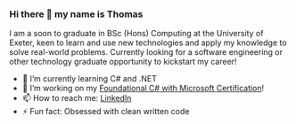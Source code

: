 ### Hi there 👋 my name is Thomas
I am a soon to graduate in BSc (Hons) Computing at the University of Exeter, keen to learn and use new technologies and apply my knowledge to solve real-world problems. Currently looking for a software engineering or other technology graduate opportunity to kickstart my career!

- 🌱 I’m currently learning C# and .NET
- 🔭 I’m working on my [Foundational C# with Microsoft Certification](https://www.freecodecamp.org/learn/foundational-c-sharp-with-microsoft)!
- 📫 How to reach me: [LinkedIn](https://www.linkedin.com/in/thomas-farrar/)
- ⚡ Fun fact: Obsessed with clean written code
